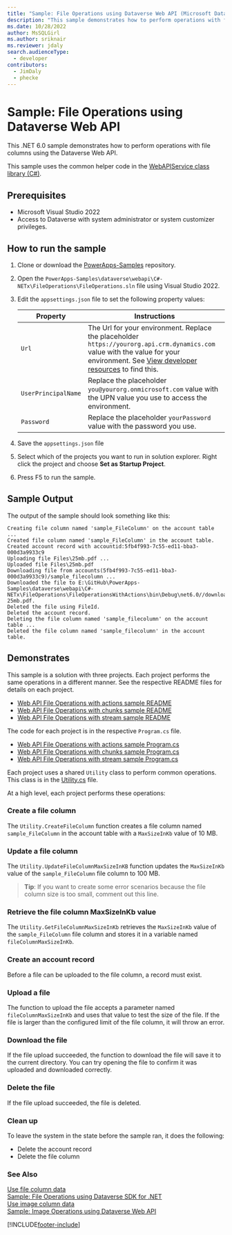 ```yaml
---
title: "Sample: File Operations using Dataverse Web API (Microsoft Dataverse) | Microsoft Learn" 
description: "This sample demonstrates how to perform operations with file columns using the Dataverse Web API." 
ms.date: 10/28/2022
author: MsSQLGirl
ms.author: sriknair
ms.reviewer: jdaly
search.audienceType:
  - developer
contributors:
  - JimDaly
  - phecke
---
```

# Sample: File Operations using Dataverse Web API

This .NET 6.0 sample demonstrates how to perform operations with file columns using the Dataverse Web API.

This sample uses the common helper code in the [WebAPIService class library (C#)](webapiservice.md).

## Prerequisites

- Microsoft Visual Studio 2022
- Access to Dataverse with system administrator or system customizer privileges.

## How to run the sample

1. Clone or download the [PowerApps-Samples](https://github.com/microsoft/PowerApps-Samples) repository.
1. Open the `PowerApps-Samples\dataverse\webapi\C#-NETx\FileOperations\FileOperations.sln` file using Visual Studio 2022.
1. Edit the `appsettings.json` file to set the following property values:

   |Property|Instructions  |
   |---------|---------|
   |`Url`|The Url for your environment. Replace the placeholder `https://yourorg.api.crm.dynamics.com` value with the value for your environment. See [View developer resources](../../view-download-developer-resources.md) to find this. |
   |`UserPrincipalName`|Replace the placeholder `you@yourorg.onmicrosoft.com` value with the UPN value you use to access the environment.|
   |`Password`|Replace the placeholder `yourPassword` value with the password you use.|

1. Save the `appsettings.json` file
1. Select which of the projects you want to run in solution explorer. Right click the project and choose **Set as Startup Project**.
1. Press F5 to run the sample.

## Sample Output

The output of the sample should look something like this:

```
Creating file column named 'sample_FileColumn' on the account table ...
Created file column named 'sample_FileColumn' in the account table.
Created account record with accountid:5fb4f993-7c55-ed11-bba3-000d3a9933c9
Uploading file Files\25mb.pdf ...
Uploaded file Files\25mb.pdf
Downloading file from accounts(5fb4f993-7c55-ed11-bba3-000d3a9933c9)/sample_filecolumn ...
Downloaded the file to E:\GitHub\PowerApps-Samples\dataverse\webapi\C#-NETx\FileOperations\FileOperationsWithActions\bin\Debug\net6.0//downloaded-25mb.pdf.
Deleted the file using FileId.
Deleted the account record.
Deleting the file column named 'sample_filecolumn' on the account table ...
Deleted the file column named 'sample_filecolumn' in the account table.
```

## Demonstrates

This sample is a solution  with three projects. Each project performs the same operations in a different manner. See the respective README files for details on each project.

- [Web API File Operations with actions sample README](https://github.com/microsoft/PowerApps-Samples/blob/master/dataverse/webapi/CSharp-NETx/FileOperations/FileOperationsWithActions/README.md)
- [Web API File Operations with chunks sample README](https://github.com/microsoft/PowerApps-Samples/blob/master/dataverse/webapi/CSharp-NETx/FileOperations/FileOperationsWithChunks/README.md)
- [Web API File Operations with stream sample README](https://github.com/microsoft/PowerApps-Samples/blob/master/dataverse/webapi/CSharp-NETx/FileOperations/FileOperationsWithStream/README.md)

The code for each project is in the respective `Program.cs` file.

- [Web API File Operations with actions sample Program.cs](https://github.com/microsoft/PowerApps-Samples/blob/master/dataverse/webapi/CSharp-NETx/FileOperations/FileOperationsWithActions/Program.cs)
- [Web API File Operations with chunks sample Program.cs](https://github.com/microsoft/PowerApps-Samples/blob/master/dataverse/webapi/CSharp-NETx/FileOperations/FileOperationsWithChunks/Program.cs)
- [Web API File Operations with stream sample Program.cs](https://github.com/microsoft/PowerApps-Samples/blob/master/dataverse/webapi/CSharp-NETx/FileOperations/FileOperationsWithStream/Program.cs)

Each project uses a shared `Utility` class to perform common operations. This class is in the [Utility.cs](https://github.com/microsoft/PowerApps-Samples/blob/master/dataverse/webapi/CSharp-NETx/FileOperations/Utility.cs) file.

At a high level, each project performs these operations:

### Create a file column

The `Utility.CreateFileColumn` function creates a file column named `sample_FileColumn` in the account table with a `MaxSizeInKb` value of 10 MB.

### Update a file column

The `Utility.UpdateFileColumnMaxSizeInKB` function updates the `MaxSizeInKb` value of the `sample_FileColumn` file column to 100 MB.

> **Tip**: If you want to create some error scenarios because the file column size is too small, comment out this line.

### Retrieve the file column MaxSizeInKb value

The `Utility.GetFileColumnMaxSizeInKb` retrieves the `MaxSizeInKb` value of the `sample_FileColumn` file column and stores it in a variable named `fileColumnMaxSizeInKb`.

### Create an account record

Before a file can be uploaded to the file column, a record must exist.

### Upload a file

The function to upload the file accepts a parameter named `fileColumnMaxSizeInKb` and uses that value to test the size of the file. If the file is larger than the configured limit of the file column, it will throw an error.

### Download the file

If the file upload succeeded, the function to download the file will save it to the current directory. You can try opening the file to confirm it was uploaded and downloaded correctly.

### Delete the file

If the file upload succeeded, the file is deleted.

### Clean up

To leave the system in the state before the sample ran, it does the following:

- Delete the account record
- Delete the file column

### See Also

[Use file column data](../../file-column-data.md)<br />
[Sample: File Operations using Dataverse SDK for .NET](../../org-service/samples/file-operations.md)<br />
[Use image column data](../../image-column-data.md)<br />
[Sample: Image Operations using Dataverse Web API](image-operations.md)

[!INCLUDE[footer-include](../../../../includes/footer-banner.md)]
